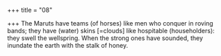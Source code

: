 +++
title = "08"

+++
The Maruts have teams (of horses) like men who conquer in  roving bands; they have (water) skins [=clouds] like hospitable
(householders):
they swell the wellspring. When the strong ones have sounded, they  inundate the earth with the stalk of honey.